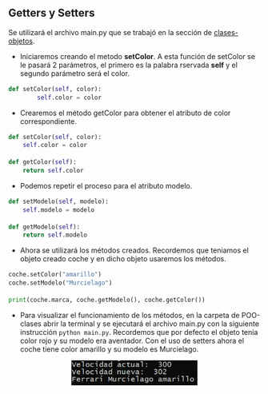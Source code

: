 ## Getters y Setters

Se utilizará el archivo main.py que se trabajó en la sección de [clases-objetos](./clases-objetos.md). 

+ Iniciaremos creando el metodo **setColor**. A esta función de setColor se le pasará 2 parámetros, el primero es la palabra rservada **self** y el segundo parámetro será el color. 

```Python
def setColor(self, color):
        self.color = color
```

+ Crearemos el método getColor para obtener el atributo de color correspondiente. 

```Python
def setColor(self, color):
    self.color = color 

def getColor(self):
    return self.color
```

+ Podemos repetir el proceso para el atributo modelo.

```Python
def setModelo(self, modelo):
    self.modelo = modelo 

def getModelo(self):
    return self.modelo
```
+ Ahora se utilizará los métodos creados. Recordemos que teniamos el objeto creado coche y en dicho objeto usaremos los métodos. 

```Python
coche.setColor("amarillo")
coche.setModelo("Murcielago")

print(coche.marca, coche.getModelo(), coche.getColor())
```

+ Para visualizar el funcionamiento de los métodos, en la carpeta de POO-clases abrir la terminal  y se ejecutará el archivo main.py con la siguiente instrucción `python main.py`. Recordemos que por defecto el objeto tenia color rojo y su modelo era aventador. Con el uso de setters ahora el coche tiene color amarillo y su modelo es Murcielago.

<p align="center">
<img src="../imagenes/getter-setters.png"  alt="Banner NPM" width="50%"/>
</p>